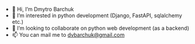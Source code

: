 - 👋 Hi, I’m Dmytro Barchuk
- 👀 I’m interested in python development (Django, FastAPI, sqlalchemy etc.)
- 💞️ I’m looking to collaborate on python web development (as a backend)
- 📫 You can mail me to dvbarchuk@gmail.com 
